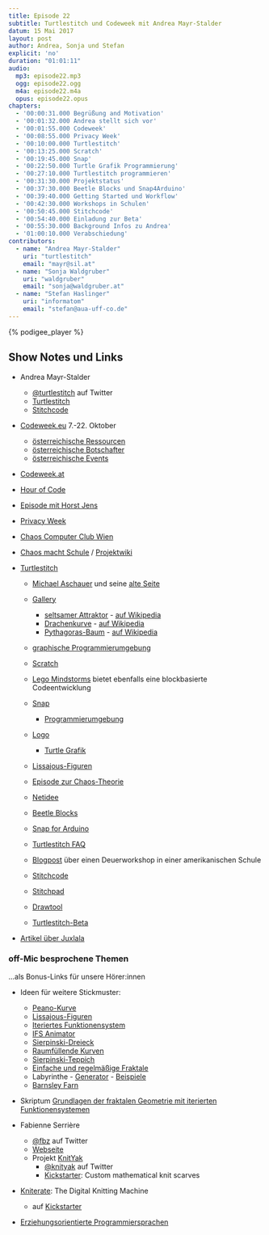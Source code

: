 ```yaml
---
title: Episode 22
subtitle: Turtlestitch und Codeweek mit Andrea Mayr-Stalder
datum: 15 Mai 2017
layout: post
author: Andrea, Sonja und Stefan
explicit: 'no'
duration: "01:01:11"
audio:
  mp3: episode22.mp3
  ogg: episode22.ogg
  m4a: episode22.m4a
  opus: episode22.opus
chapters:
  - '00:00:31.000 Begrüßung and Motivation'
  - '00:01:32.000 Andrea stellt sich vor'
  - '00:01:55.000 Codeweek'
  - '00:08:55.000 Privacy Week'
  - '00:10:00.000 Turtlestitch'
  - '00:13:25.000 Scratch'
  - '00:19:45.000 Snap'
  - '00:22:50.000 Turtle Grafik Programmierung'
  - '00:27:10.000 Turtlestitch programmieren'
  - '00:31:30.000 Projektstatus'
  - '00:37:30.000 Beetle Blocks und Snap4Arduino'
  - '00:39:40.000 Getting Started und Workflow'
  - '00:42:30.000 Workshops in Schulen'
  - '00:50:45.000 Stitchcode'
  - '00:54:40.000 Einladung zur Beta'
  - '00:55:30.000 Background Infos zu Andrea'
  - '01:00:10.000 Verabschiedung'
contributors:
  - name: "Andrea Mayr-Stalder"
    uri: "turtlestitch"
    email: "mayr@sil.at"
  - name: "Sonja Waldgruber"
    uri: "waldgruber"
    email: "sonja@waldgruber.at"
  - name: "Stefan Haslinger"
    uri: "informatom"
    email: "stefan@aua-uff-co.de"
---
```


{% podigee_player %}

## Show Notes und Links

* Andrea Mayr-Stalder
  * [@turtlestitch](https://twitter.com/turtlestitch) auf Twitter
  * [Turtlestitch](http://www.turtlestitch.org/)
  * [Stitchcode](http://www.stitchcode.com/)

* [Codeweek.eu](http://codeweek.eu/) 7.-22. Oktober
  * [österreichische Ressourcen](http://codeweek.eu/resources/austria/)
  * [österreichische Botschafter](http://events.codeweek.eu/ambassadors/#tabs-AT)
  * [österreichische Events](http://events.codeweek.eu/#!AT)
* [Codeweek.at](https://www.codeweek.at/)

* [Hour of Code](https://hourofcode.com/de)

* [Episode mit Horst Jens](https://aua-uff-co.de/2016/07/18/episode8.html#8d010397)
* [Privacy Week](https://privacyweek.at/)
* [Chaos Computer Club Wien](https://c3w.at/)
* [Chaos macht Schule](https://c3w.at/schule/) /
  [Projektwiki](https://projekte.c3w.at/chaos_macht_schule)

* [Turtlestitch](http://www.turtlestitch.org/)
  * [Michael Aschauer](http://m.ash.to/) und seine
    [alte Seite](http://m.ash.to/en/Main/News?from=Main.Index)
  * [Gallery](http://www.turtlestitch.org/gallery)
    * [seltsamer Attraktor](http://www.turtlestitch.org/view/1478526100929) -
      [auf Wikipedia](https://de.wikipedia.org/wiki/Seltsamer_Attraktor)
    * [Drachenkurve](http://www.turtlestitch.org/view/1438095673911) -
      [auf Wikipedia](https://de.wikipedia.org/wiki/Drachenkurve)
    * [Pythagoras-Baum](http://www.turtlestitch.org/view/1464127925897) -
      [auf Wikipedia](https://de.wikipedia.org/wiki/Pythagoras-Baum)

  * [graphische Programmierumgebung](http://www.turtlestitch.org/run/)
  * [Scratch](https://scratch.mit.edu/)
  * [Lego Mindstorms](https://de.wikipedia.org/wiki/Lego_Mindstorms) bietet ebenfalls eine
    blockbasierte Codeentwicklung
  * [Snap](https://snap.berkeley.edu/)
    * [Programmierumgebung](http://snap.berkeley.edu/snapsource/snap.html)
  * [Logo](https://de.wikipedia.org/wiki/Logo_(Programmiersprache))
    * [Turtle Grafik](https://de.wikipedia.org/wiki/Turtle-Grafik)

  * [Lissajous-Figuren](https://de.wikipedia.org/wiki/Lissajous-Figur)
  * [Episode zur Chaos-Theorie](https://aua-uff-co.de/2017/01/15/episode16.html#7d2a3506)

  * [Netidee](https://www.netidee.at/netidee-home/)
  * [Beetle Blocks](http://beetleblocks.com/)
  * [Snap for Arduino](http://snap4arduino.org/)

  * [Turtlestitch FAQ](http://www.turtlestitch.org/page/faq)
  * [Blogpost](http://www.stitchcode.com/2017/02/21/turtlestitch-is-in-the-classroom-erhs-in-nyc/) über einen Deuerworkshop in einer amerikanischen Schule

  * [Stitchcode](http://www.stitchcode.com/)
  * [Stitchpad](http://stitchpad.io/)
  * [Drawtool](http://www.stitchcode.com/drawtool/)
  * [Turtlestitch-Beta](http://beta.turtlestitch.org/)

* [Artikel über Juxlala](http://www.bibernetz.de/wws/juxlala.html)

### off-Mic besprochene Themen

...als Bonus-Links für unsere Hörer:innen

* Ideen für weitere Stickmuster:
  * [Peano-Kurve](https://de.wikipedia.org/wiki/Peano-Kurve)
  * [Lissajous-Figuren](https://de.wikipedia.org/wiki/Lissajous-Figur)
  * [Iteriertes Funktionensystem](https://de.wikipedia.org/wiki/Iteriertes_Funktionensystem)
  * [IFS Animator](http://sirxemic.github.io/ifs-animator/)
  * [Sierpinski-Dreieck](https://de.wikipedia.org/wiki/Sierpinski-Dreieck)
  * [Raumfüllende Kurven](https://de.wikipedia.org/wiki/Raumf%C3%BCllende_Kurve)
  * [Sierpinski-Teppich](https://de.wikipedia.org/wiki/Sierpinski-Teppich)
  * [Einfache und regelmäßige Fraktale](https://de.wikipedia.org/wiki/Fraktal#.E2.80.9EEinfache_und_regelm.C3.A4.C3.9Fige.E2.80.9C_Fraktale)
  * Labyrinthe - [Generator](http://www.mazegenerator.net/) -
    [Beispiele](http://www.mazegenerator.net/Examples.aspx)
  * [Barnsley Farn](https://en.wikipedia.org/wiki/Barnsley_fern)
* Skriptum [Grundlagen der fraktalen Geometrie mit iterierten Funktionensystemen](http://quadsoft.org/fraktale/)

* Fabienne Serrière
  * [@fbz](https://twitter.com/fbz) auf Twitter
  * [Webseite](http://fabienne.us/)
  * Projekt [KnitYak](http://knityak.com/)
    * [@knityak](https://twitter.com/knityak) auf Twitter
    * [Kickstarter](https://www.kickstarter.com/projects/fbz/knityak-custom-mathematical-knit-scarves/): Custom mathematical knit scarves

* [Kniterate](http://www.kniterate.com/): The Digital Knitting Machine
  * auf [Kickstarter](https://www.kickstarter.com/projects/kniterate/kniterate-the-digital-knitting-machine)

* [Erziehungsorientierte Programmiersprachen](https://de.wikipedia.org/wiki/Erziehungsorientierte_Programmiersprachen)